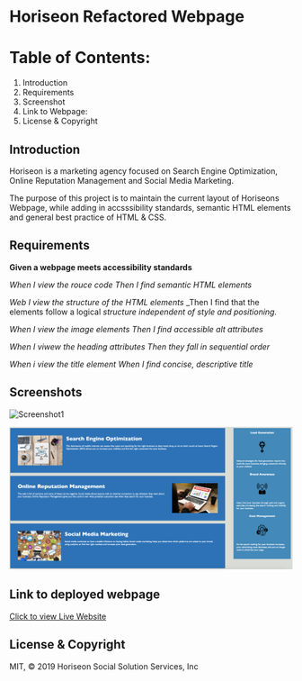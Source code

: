 # **Horiseon Refactored Webpage**

# Table of Contents:
1. Introduction
2. Requirements
3. Screenshot
4. Link to Webpage:
5. License & Copyright

## Introduction

Horiseon is a marketing agency focused on Search Engine Optimization, Online Reputation Management and Social Media Marketing.

The purpose of this project is to maintain the current layout of Horiseons Webpage, while adding in accsssibility standards, semantic HTML elements and general best practice of HTML & CSS.

## Requirements

**Given a webpage meets accessibility standards**

_When I view the rouce code_
_Then I find semantic HTML elements_

_Web I view the structure of the HTML elements_
_Then I find that the elements follow a logical _structure independent of style and positioning._

_When I view the image elements_
_Then I find accessible alt attributes_

_When I viwew the heading attributes_
_Then they fall in sequential order_

_When i view the title element_
_When I find concise, descriptive title_

## Screenshots

![Screenshot1](./assets/images/Screenshot-1.png "Screenshot 1")

![Screenshot2](./assets/images/ScreenShot-2.png "Screenshot 2")

## Link to deployed webpage

[Click to view Live Website](https://rajendra-dhanraj.github.io/urban-octo-telegram-main/ "Horiseon")

## License & Copyright

MIT, © 2019 Horiseon Social Solution Services, Inc